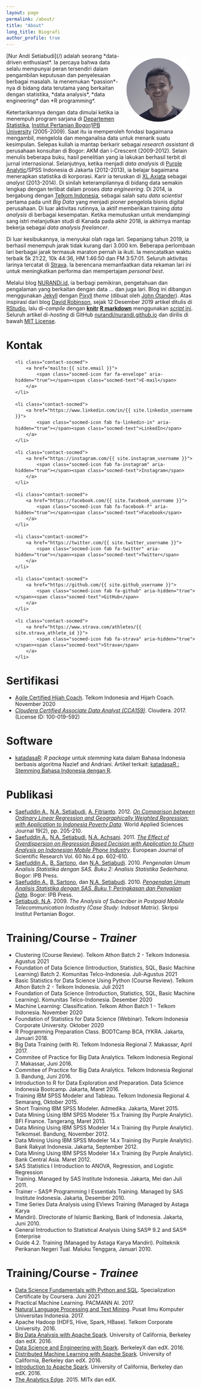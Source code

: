 ```yaml
---
layout: page
permalink: /about/
title: "About"
long_title: Biografi
author_profile: true
---
```


<img src="/img/avatar.png" style="width:170px;height:170px; float:right; margin:1em;">
[Nur Andi Setiabudi](/) adalah seorang *data-driven enthusiast*. Ia percaya bahwa data selalu mempunyai peran tersendiri dalam pengambilan keputusan dan penyelesaian berbagai masalah. Ia menemukan *passion*-nya di bidang data terutama yang berkaitan dengan statistika, *data analysis*, *data engineering* dan *R programming*.

Ketertarikannya dengan data dimulai ketika ia menempuh program sarjana di [Departemen Statistika](https://www.stat.ipb.ac.id/en/), [Institut Pertanian Bogor](https://ipb.ac.id/)/[IPB University](https://ipb.ac.id/page/glance/rebranding/) (2005-2009). Saat itu ia memperoleh fondasi bagaimana mengambil, mengelola dan menganalisa data untuk menarik suatu kesimpulan. Selepas kuliah ia mantap berkarir sebagai *research assistant* di perusahaan konsultan di Bogor: AKM dan i-Crescent (2009-2012). Selain menulis beberapa buku, hasil penelitian yang ia lakukan berhasil terbit di jurnal internasional. Selanjutnya, ketika menjadi *data analysis* di [Purple Analytic](http://www.purpleanalytics.com/)/SPSS Indonesia di Jakarta (2012-2013), ia belajar bagaimana menerapkan statistika di korporasi. Karir ia teruskan di [XL Axiata](https://www.xl.co.id/id) sebagai *analyst* (2013-2014). Di sinilah keterampilannya di bidang data semakin lengkap dengan terlibat dalam proses *data engineering*. Di 2014, ia bergabung dengan [Telkom Indonesia](https://www.telkom.co.id/), sebagai salah satu *data scientist* pertama pada unit *Big Data* yang menjadi pioner pengelola bisnis digital perusahaan. Di luar aktivitas rutinnya, ia aktif memberikan training *data analysis* di berbagai kesempatan. Ketika memutuskan untuk mendampingi sang istri melanjutkan studi di Kanada pada akhir 2018, ia akhirnya mantap bekerja sebagai *data analysis freelancer*.

Di luar kesibukannya, ia menyukai olah raga lari. Sepanjang tahun 2019, ia berhasil menempuh jarak tidak kurang dari 3.000 km. Beberapa perlombaan lari berbagai jarak termasuk maraton pernah ia ikuti. Ia mencatatkan waktu terbaik 5k 21:22, 10k 44:36, HM 1:46:50 dan FM 3:57:01. Seluruh aktivitas larinya tercatat di [Strava](https://www.strava.com/athletes/nurandi). Ia berencana memanfaatkan data rekaman lari ini untuk meningkatkan performa dan mempertajam *personal best*.

Melalui blog [NURANDi.id](/), ia berbagi pemikiran, pengetahuan dan pengalaman yang berkaitan dengan data ... dan juga lari. Blog ini dibangun menggunakan [Jekyll](https://jekyllrb.com/) dengan [Pixyll](https://github.com/johnotander/pixyll) *theme* (dibuat oleh [John Otander](http://johnotander.com)). Atas inspirasi dari blog [David Robinson](http://varianceexplained.org/), sejak 12 Desember 2019 artikel ditulis di [RStudio](https://rstudio.com/), lalu di-*compile* dengan [**knitr**](http://yihui.name/knitr/) [**R markdown**](http://rmarkdown.rstudio.com/) menggunakan [*script* ini](https://github.com/dgrtwo/dgrtwo.github.com/blob/master/_scripts/knitpages.R). Seluruh artikel di-*hosting* di GitHub [nurandi/nurandi.github.io](https://github.com/nurandi/nurandi.github.io) dan dirilis di bawah [MIT License](https://choosealicense.com/licenses/mit/).

<h1 class="h2">Kontak</h1>

<ul class="contact-list">

	<li class="contact-socmed">
		<a href="mailto:{{ site.email }}">
			<span class="socmed-icon far fa-envelope" aria-hidden="true"></span><span class="socmed-text">E-mail</span>
		</a>
	</li>

	<li class="contact-socmed">
		<a href="https://www.linkedin.com/in/{{ site.linkedin_username }}">
			<span class="socmed-icon fab fa-linkedin-in" aria-hidden="true"></span><span class="socmed-text">LinkedIn</span> 
		</a>
	</li>

	<li class="contact-socmed">
		<a href="https://instagram.com/{{ site.instagram_username }}">
			<span class="socmed-icon fab fa-instagram" aria-hidden="true"></span><span class="socmed-text">Instagram</span>
		</a>  
	</li>

	<li class="contact-socmed">
		<a href="https://facebook.com/{{ site.facebook_username }}">
			<span class="socmed-icon fab fa-facebook-f" aria-hidden="true"></span><span class="socmed-text">Facebook</span>
		</a>  
	</li>

	<li class="contact-socmed">
		<a href="https://twitter.com/{{ site.twitter_username }}">
			<span class="socmed-icon fab fa-twitter" aria-hidden="true"></span><span class="socmed-text">Twitter</span>
		</a>  
	</li>
	
	<li class="contact-socmed">
		<a href="https://github.com/{{ site.github_username }}">
			<span class="socmed-icon fab fa-github" aria-hidden="true"></span><span class="socmed-text">GitHub</span>
		</a>  
	</li>

	<li class="contact-socmed">
		<a href="https://www.strava.com/athletes/{{ site.strava_athlete_id }}">
			<span class="socmed-icon fab fa-strava" aria-hidden="true"></span><span class="socmed-text">Strava</span>
		</a>
	</li>

</ul>     

<h1 class="h2">Sertifikasi</h1>

* [Agile Certified Hijah Coach](https://drive.google.com/file/d/11LmOo9phf3uFIQ5bP4mvPo3AGbPZtgb4/view?usp=sharing). Telkom Indonesia and Hijarh Coach. November 2020 
* [*Cloudera Certified Associate Data Analyst (CCA159)*](https://drive.google.com/file/d/0B3vbdHo0ASVnUUV6OC1LRFRvYnJtRDRLZFAyLVpaWmgwTkU4/view?usp=sharing). Cloudera. 2017. (License ID: 100-019-592)

<h1 class="h2">Software</h1>

* [katadasaR](https://github.com/nurandi/katadasaR): *R package* untuk *stemming* kata dalam Bahasa Indonesia berbasis algoritma Nazief and Andriani. Artikel terkait: [katadasaR : Stemming Bahasa Indonesia dengan R](https://www.nurandi.id/blog/katadasar-stemming-bahasa-indonesia-dengan-r/).

<h1 class="h2">Publikasi</h1>

* [Saefuddin A.](https://www.scopus.com/authid/detail.uri?authorId=34875749000), [N.A. Setiabudi](https://www.scopus.com/authid/detail.uri?authorId=46461750800), [A. Fitrianto](https://www.scopus.com/authid/detail.uri?origin=AuthorProfile&authorId=36179598200&zone=). 2012. [*On Comparison between Ordinary Linear Regression and Geographically Weighted Regression: with Application to Indonesia Poverty Data*](https://www.scopus.com/record/display.uri?eid=2-s2.0-84866774057&origin=resultslist&sort=plf-f&src=s&sid=0d5d27c3fbf31b13e90390b948a0ffef&sot=autdocs&sdt=autdocs&sl=18&s=AU-ID%2846461750800%29&relpos=0&citeCnt=15&searchTerm=). World Applied Sciences Journal 19(2), pp. 205-210.
* [Saefuddin A.](https://www.scopus.com/authid/detail.uri?authorId=34875749000), [N.A. Setiabudi](https://www.scopus.com/authid/detail.uri?authorId=46461750800), [N.A. Achsani](https://www.scopus.com/authid/detail.uri?authorId=35621383400). 2011. [*The Effect of Overdispersion on Regression Based Decision with Application to Churn Analysis on Indonesian Mobile Phone Industry*](https://www.scopus.com/record/display.uri?eid=2-s2.0-80053274069&origin=resultslist&sort=plf-f&src=s&sid=28254ded6337187ee4b6c1b7cdbd3fbc&sot=autdocs&sdt=autdocs&sl=18&s=AU-ID%2846461750800%29&relpos=1&citeCnt=1&searchTerm=). European Journal of Scientific Research Vol. 60 No.4 pp. 602-610.
* [Saefuddin A.](https://www.scopus.com/authid/detail.uri?authorId=34875749000), [B. Sartono](https://www.scopus.com/authid/detail.uri?authorId=54382487700), dan [N.A. Setiabudi](https://www.scopus.com/authid/detail.uri?authorId=46461750800). 2010. *Pengenalan Umum Analisis Statistika dengan SAS. Buku 2: Analisis Statistika Sederhana*. Bogor: IPB Press.
* [Saefuddin A.](https://www.scopus.com/authid/detail.uri?authorId=34875749000), [B. Sartono](https://www.scopus.com/authid/detail.uri?authorId=54382487700), dan [N.A. Setiabudi](https://www.scopus.com/authid/detail.uri?authorId=46461750800). 2010. [*Pengenalan Umum Analisis Statistika dengan SAS. Buku 1: Peringkasan dan Penyajian Data*](https://repository.ipb.ac.id/handle/123456789/42692). Bogor: IPB Press.
* [Setiabudi, N.A](https://www.scopus.com/authid/detail.uri?authorId=46461750800). 2009. *The Analysis of Subscriber in Postpaid Mobile Telecommunication Industry (Case Study: Indosat Matrix)*. Skripsi Institut Pertanian Bogor. 

<h1 class="h2">Training/Course - <i>Trainer</i></h1>

* Clustering (Course Review). Telkom Athon Batch 2 - Telkom Indonesia. Agustus 2021
* Foundation of Data Science (Introduction, Statistics, SQL, Basic Machine Learning) Batch 2. Komunitas Telco-Indonesia. Juli-Agustus 2021
* Basic Statistics for Data Science Using Python (Course Review). Telkom Athon Batch 2 - Telkom Indonesia. Juli 2021
* Foundation of Data Science (Introduction, Statistics, SQL, Basic Machine Learning). Komunitas Telco-Indonesia. Desember 2020
* Machine Learning: Classification. Telkom Athon Batch 1 - Telkom Indonesia. November 2020
* Foundation of Statistics for Data Science (Webinar). Telkom Indonesia Corporate University. Oktober 2020
* R Programming Preparation Class. BODTCamp BCA, IYKRA. Jakarta, Januari 2018.
* Big Data Training (with R). Telkom Indonesia Regional 7. Makassar, April 2017.
* Commitee of Practice for Big Data Analytics. Telkom Indonesia Regional 7. Makassar, Juni 2016.
* Commitee of Practice for Big Data Analytics. Telkom Indonesia Regional 3. Bandung, Juni 2016.
* Introduction to R for Data Exploration and Preparation. Data Science Indonesia Bootcamp. Jakarta, Maret 2016.
* Training IBM SPSS Modeler and Tableau. Telkom Indonesia Regional 4. Semarang, Oktober 2015.
* Short Training IBM SPSS Modeler. Admedika. Jakarta, Maret 2015.
* Data Mining Using IBM SPSS Modeler 15.x Training (by Purple Analytic). BFI Finance. Tangerang, Maret 2013.
* Data Mining Using IBM SPSS Modeler 14.x Training (by Purple Analytic). Telkomsel. Bandung, November 2012.
* Data Mining Using IBM SPSS Modeler 14.x Training (by Purple Analytic). Bank Rakyat Indonesia. Jakarta, September 2012. 
* Data Mining Using IBM SPSS Modeler 14.x Training (by Purple Analytic). Bank Central Asia. Maret 2012.
* SAS Statistics I Introduction to ANOVA, Regression, and Logistic Regression
* Training. Managed by SAS Institute Indonesia. Jakarta, Mei dan Juli 2011.
* Trainer – SAS® Programming I Essentials Training. Managed by SAS Institute Indonesia. Jakarta, Desember 2010.
* Time Series Data Analysis using EViews Training (Managed by Astaga Karya
* Mandiri). Directorate of Islamic Banking, Bank of Indonesia. Jakarta, Juni 2010.
* General Introduction to Statistical Analysis Using SAS® 9.2 and SAS® Enterprise
* Guide 4.2. Training (Managed by Astaga Karya Mandiri). Politeknik Perikanan Negeri Tual. Maluku Tenggara, Januari 2010.

<h1 class="h2">Training/Course - <i>Trainee</i></h1>

* [Data Science Fundamentals with Python and SQL](https://www.coursera.org/account/accomplishments/specialization/NDHSLYQB4C2K). Specialization Certificate by Coursera. Juni 2021
* Practical Machine Learning. PACMANN AI. 2017.
* [Natural Language Processing and Text Mining](https://pusilkom.ui.ac.id/?events=natural-language-processing-and-text-mining). Pusat Ilmu Komputer Universitas Indonesia. 2017.
* Apache Hadoop (HDFS, Hive, Spark, HBase). Telkom Corporate University. 2016.
* [Big Data Analysis with Apache Spark](https://courses.edx.org/certificates/6f049170aaf24a578b6d8a4315bc3183). University of California, Berkeley dan edX. 2016.
* [Data Science and Engineering with Spark](https://credentials.edx.org/credentials/a9bc305d3ed943f6be916c626b648660/). BerkeleyX dan edX. 2016.
* [Distributed Machine Learning with Apache Spark](https://courses.edx.org/certificates/cedd1dcbed8e4c7aa89231203b85505f). University of California, Berkeley dan edX. 2016.
* [Introduction to Apache Spark](https://courses.edx.org/certificates/12fedaff732543e2be7ea8a128f237d3). University of California, Berkeley dan edX. 2016.
* [The Analytics Edge](https://s3.amazonaws.com/verify.edx.org/downloads/a99489b51b684048bb1118f04b98ee8b/Certificate.pdf). 2015. MITx dan edX.


